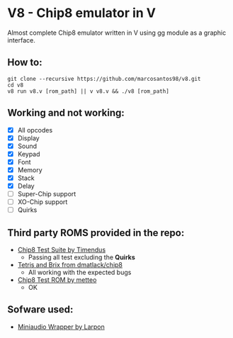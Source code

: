 # V8 - Chip8 emulator in V

Almost complete Chip8 emulator written in V using gg module as a graphic interface.

## How to:

```
git clone --recursive https://github.com/marcosantos98/v8.git
cd v8
v8 run v8.v [rom_path] || v v8.v && ./v8 [rom_path]
```

## Working and not working:

- [x] All opcodes
- [x] Display
- [x] Sound
- [x] Keypad
- [x] Font
- [x] Memory
- [x] Stack
- [x] Delay
- [ ] Super-Chip support
- [ ] XO-Chip support
- [ ] Quirks

## Third party ROMS provided in the repo:

- [Chip8 Test Suite by Timendus](https://github.com/Timendus/chip8-test-suite)
    - Passing all test excluding the **Quirks**
- [Tetris and Brix from dmatlack/chip8](https://github.com/dmatlack/chip8/)
    - All working with the expected bugs
- [Chip8 Test ROM by metteo](https://github.com/metteo/chip8-test-rom/)
    - OK

## Sofware used:

- [Miniaudio Wrapper by Larpon](https://github.com/Larpon/miniaudio)
